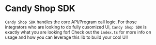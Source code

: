 # Candy Shop SDK

`Candy Shop SDK` handles the core API/Program call logic. For those integrators who are looking to do fully cusomized UI, `Candy Shop SDK` is exactly what you are looking for! Check out the `index.ts` for more info on usage and how you can leverage this lib to build your cool UI!
